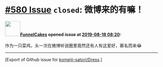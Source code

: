 # [\#580 Issue](https://github.com/komeiji-satori/Dress/issues/580) `closed`: 微博来的有嘛！

#### <img src="https://avatars.githubusercontent.com/u/41977746?u=5ada6b756d92afc96097d95e0c904d5231b9fa90&v=4" width="50">[FunnelCakes](https://github.com/FunnelCakes) opened issue at [2019-08-18 08:20](https://github.com/komeiji-satori/Dress/issues/580):

作为一只菜鸡，头一次在微博听说圈里竟然还有人有这爱好，慕名而来😂




-------------------------------------------------------------------------------



[Export of Github issue for [komeiji-satori/Dress](https://github.com/komeiji-satori/Dress).]
